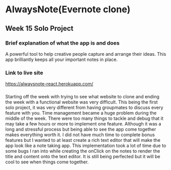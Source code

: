 # AlwaysNote(Evernote clone)
## Week 15 Solo Project
### Brief explanation of what the app is and does
 A powerful tool to help creative people capture and arrange their ideas. This app brilliantly keeps all your important notes in place.
### Link to live site
https://alwaysnote-react.herokuapp.com/
### 
 Starting off the week with trying to see what website to clone and ending the week with a functional website was very difficult. This being the first solo project, it was very different from having groupmates to discuss every feature with you. Time management became a huge problem during the middle of the week. There were too many things to tackle and debug that it may take a few hours or more to implement one feature. Although it was a long and stressful process but being able to see the app come together makes everything worth it. I did not have much time to complete bonus features but I wanted to at least create a rich text editor that will make the app look like a note taking app. This implementation took a lot of time due to some bugs I ran into while creating the onClick on the notes to render the title and content onto the text editor. It is still being perfected but it will be cool to see when things come together.
 
 
